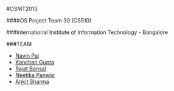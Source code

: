#OSMT2013

####OS Project Team 30 (CS510)

###International Institute of Information Technology - Bangalore


###TEAM

* [Navin Pai](https://github.com/navinpai)
* [Kanchan Gupta](https://github.com/kanchanGupta)
* [Rajat Bansal](https://github.com/rajatbansal0905)
* [Neetika Panwar](https://github.com/NeetikaPanwar)
* [Ankit Sharma](https://github.com/ankitsharma051089)
